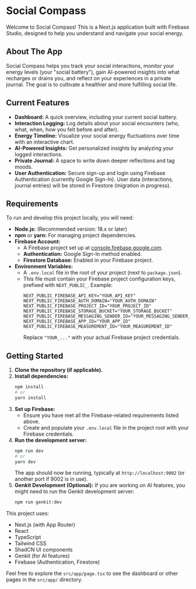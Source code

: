
# Social Compass

Welcome to Social Compass! This is a Next.js application built with Firebase Studio, designed to help you understand and navigate your social energy.

## About The App

Social Compass helps you track your social interactions, monitor your energy levels (your "social battery"), gain AI-powered insights into what recharges or drains you, and reflect on your experiences in a private journal. The goal is to cultivate a healthier and more fulfilling social life.

## Current Features

*   **Dashboard:** A quick overview, including your current social battery.
*   **Interaction Logging:** Log details about your social encounters (who, what, when, how you felt before and after).
*   **Energy Timeline:** Visualize your social energy fluctuations over time with an interactive chart.
*   **AI-Powered Insights:** Get personalized insights by analyzing your logged interactions.
*   **Private Journal:** A space to write down deeper reflections and tag moods.
*   **User Authentication:** Secure sign-up and login using Firebase Authentication (currently Google Sign-In). User data (interactions, journal entries) will be stored in Firestore (migration in progress).

## Requirements

To run and develop this project locally, you will need:

*   **Node.js:** (Recommended version: 18.x or later)
*   **npm** or **yarn:** For managing project dependencies.
*   **Firebase Account:**
    *   A Firebase project set up at [console.firebase.google.com](https://console.firebase.google.com).
    *   **Authentication:** Google Sign-In method enabled.
    *   **Firestore Database:** Enabled in your Firebase project.
*   **Environment Variables:**
    *   A `.env.local` file in the root of your project (next to `package.json`).
    *   This file must contain your Firebase project configuration keys, prefixed with `NEXT_PUBLIC_`. Example:
        ```env
        NEXT_PUBLIC_FIREBASE_API_KEY="YOUR_API_KEY"
        NEXT_PUBLIC_FIREBASE_AUTH_DOMAIN="YOUR_AUTH_DOMAIN"
        NEXT_PUBLIC_FIREBASE_PROJECT_ID="YOUR_PROJECT_ID"
        NEXT_PUBLIC_FIREBASE_STORAGE_BUCKET="YOUR_STORAGE_BUCKET"
        NEXT_PUBLIC_FIREBASE_MESSAGING_SENDER_ID="YOUR_MESSAGING_SENDER_ID"
        NEXT_PUBLIC_FIREBASE_APP_ID="YOUR_APP_ID"
        NEXT_PUBLIC_FIREBASE_MEASUREMENT_ID="YOUR_MEASUREMENT_ID"
        ```
        Replace `"YOUR_..."` with your actual Firebase project credentials.

## Getting Started

1.  **Clone the repository (if applicable).**
2.  **Install dependencies:**
    ```bash
    npm install
    # or
    yarn install
    ```
3.  **Set up Firebase:**
    *   Ensure you have met all the Firebase-related requirements listed above.
    *   Create and populate your `.env.local` file in the project root with your Firebase credentials.
4.  **Run the development server:**
    ```bash
    npm run dev
    # or
    yarn dev
    ```
    The app should now be running, typically at `http://localhost:9002` (or another port if 9002 is in use).
5.  **Genkit Development (Optional):**
    If you are working on AI features, you might need to run the Genkit development server:
    ```bash
    npm run genkit:dev
    ```

This project uses:
*   Next.js (with App Router)
*   React
*   TypeScript
*   Tailwind CSS
*   ShadCN UI components
*   Genkit (for AI features)
*   Firebase (Authentication, Firestore)

Feel free to explore the `src/app/page.tsx` to see the dashboard or other pages in the `src/app/` directory.
#
